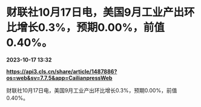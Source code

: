 # 财联社10月17日电，美国9月工业产出环比增长0.3%，预期0.00%，前值0.40%。

**2023-10-17 13:32**

**https://api3.cls.cn/share/article/1487886?os=web&sv=7.7.5&app=CailianpressWeb**

财联社10月17日电，美国9月工业产出环比增长0.3%，预期0.00%，前值0.40%。